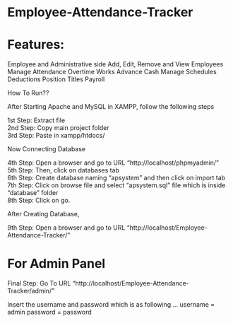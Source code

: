 # Employee-Attendance-Tracker

# Features:

Employee and Administrative side
Add, Edit, Remove and View Employees
Manage Attendance
Overtime Works
Advance Cash
Manage Schedules
Deductions
Position Titles
Payroll

How To Run??

After Starting Apache and MySQL in XAMPP, follow the following steps

1st Step: Extract file <br>
2nd Step: Copy main project folder <br>
3rd Step: Paste in xampp/htdocs/<br>

Now Connecting Database

4th Step: Open a browser and go to URL “http://localhost/phpmyadmin/”<br>
5th Step: Then, click on databases tab<br>
6th Step: Create database naming “apsystem” and then click on import tab<br>
7th Step: Click on browse file and select “apsystem.sql” file which is inside “database” folder<br>
8th Step: Click on go.<br>

After Creating Database,

9th Step: Open a browser and go to URL “http://localhost/Employee-Attendance-Tracker/”<br>

# For Admin Panel
Final Step: Go To URL “http://localhost/Employee-Attendance-Tracker/admin/”

Insert the username and password which is as following ...
  username = admin
  password = password
  
  
